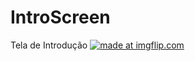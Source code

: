 # IntroScreen
Tela de Introdução
<a href="https://imgflip.com/gif/2unp0m"><img src="https://i.imgflip.com/2unp0m.gif" title="made at imgflip.com"/></a>
